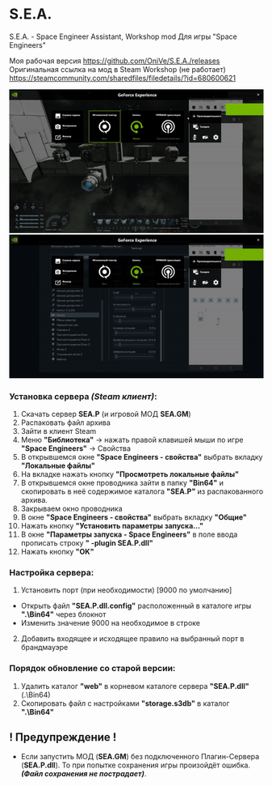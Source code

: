 # S.E.A.
S.E.A. - Space Engineer Assistant, Workshop mod Для игры "Space Engineers" 

Моя рабочая версия https://github.com/OniVe/S.E.A./releases  
Оригинальная ссылка на мод в Steam Workshop (не работает) https://steamcommunity.com/sharedfiles/filedetails/?id=680600621

![Пример работы 1](https://github.com/Twertoon/SEA/blob/master/gif%20example/ezgif.com-gif-maker.gif)  
![Пример работы 2](https://github.com/Twertoon/SEA/blob/master/gif%20example/ezgif.com-gif-maker%20(1).gif)

###   Установка сервера *(Steam клиент)*:
1.  Скачать сервер **SEA.P** (и игровой МОД **SEA.GM**)
2.  Распаковать файл архива
3.  Зайти в клиент Steam
4.  Меню **"Библиотека"** -> нажать правой клавишей мыши по игре **"Space Engineers"** -> Свойства
5.  В открывшемся окне **"Space Engineers - свойства"** выбрать вкладку **"Локальные файлы"**
6.  На вкладке нажать кнопку **"Просмотреть локальные файлы"**
7.  В открывшемся окне проводника зайти в папку **"Bin64"** и скопировать в неё содержимое каталога **"SEA.P"** из распакованного архива.
8.  Закрываем окно проводника
9.  В окне **"Space Engineers - свойства"** выбрать вкладку **"Общие"**
10. Нажать кнопку **"Установить параметры запуска..."**
11. В окне **"Параметры запуска - Space Engineers"** в поле ввода прописать строку **" -plugin SEA.P.dll"**
12. Нажать кнопку **"OK"**
	
###   Настройка сервера:
1.	Установить порт (при необходимости) [9000 по умолчанию]
  *	Открыть файл **"SEA.P.dll.config"** расположенный в каталоге игры **".\Bin64"** через блокнот
  *	Изменить значение 9000 на необходимое в строке **<add key="port" value="9000" />**
2.	Добавить входящее и исходящее правило на выбранный порт в брандмауэре

###   Порядок обновление со старой версии:
1.  Удалить каталог **"web"** в корневом каталоге сервера **"SEA.P.dll"**  (.\Bin64)
2.  Скопировать файл с настройками **"storage.s3db"** в каталог **".\Bin64"**

##   ! Предупреждение !
* Если запустить МОД (**SEA.GM**) без подключенного Плагин-Сервера (**SEA.P.dll**). То при попытке сохранения игры произойдёт ошибка. ***(Файл сохранения не пострадает)***.